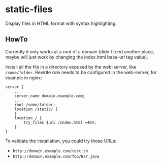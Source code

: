 static-files
============

Display files in HTML format with syntax highlighting.

HowTo
-----
Currently it only works at a root of a domain (didn't tried another place, maybe will just work by changing the index.html base-url tag value).

Install all the file in a directory exposed by the web-server, like ```/some/folder```.
Rewrite rule needs to be configured in the web-server, for example in nginx:
```
server {
	...
	server_name domain.example.com;
	...
	root /some/folder;
	location /static/ {
	}
	location / {
		try_files $uri /index.html =404;
	}
}
```

To validate the installation, you could try those URLs:
- ```http://domain.example.com/test.sh```
- ```http://domain.example.com/foo/Bar.java```

